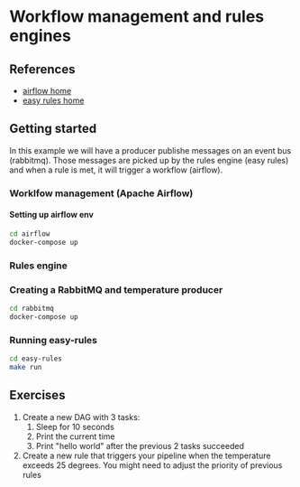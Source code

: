 # Workflow management and rules engines

## References

- [airflow home](https://airflow.apache.org/)
- [easy rules home](https://github.com/j-easy/easy-rules)

## Getting started 
In this example we will have a producer publishe messages on an event bus (rabbitmq). Those messages are picked up by the rules engine (easy rules) and when a rule is met, it will trigger a workflow (airflow).

### Worklfow management (Apache Airflow)

#### Setting up airflow env
```bash
cd airflow
docker-compose up
```

### Rules engine

### Creating a RabbitMQ and temperature producer
```bash
cd rabbitmq
docker-compose up
```

### Running easy-rules
```bash
cd easy-rules
make run
```

## Exercises
1) Create a new DAG with 3 tasks:
   1) Sleep for 10 seconds
   2) Print the current time
   3) Print "hello world" after the previous 2 tasks succeeded
2) Create a new rule that triggers your pipeline when the temperature exceeds 25 degrees. You might need to adjust the priority of previous rules